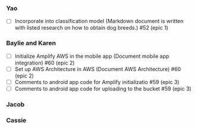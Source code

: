 ### Yao 
- [ ] Incorporate into classification model (Markdown document is written with listed research on how to obtain dog breeds.) #52 (epic 1)

### Baylie and Karen
- [ ] Initialize Amplify AWS in the mobile app (Document mobile app integration) #60 (epic 2)
- [ ] Set up AWS Architecture in AWS (Document AWS Architecture) #60 (epic 2)
- [ ] Comments to android app code for Amplify initializatio #59 (epic 3)
- [ ] Comments to android app code for uploading to the bucket #59 (epic 3)

### Jacob

### Cassie
